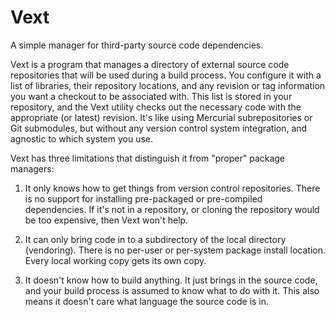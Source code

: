 
Vext
====

A simple manager for third-party source code dependencies.

Vext is a program that manages a directory of external source code
repositories that will be used during a build process. You configure
it with a list of libraries, their repository locations, and any
revision or tag information you want a checkout to be associated
with. This list is stored in your repository, and the Vext utility
checks out the necessary code with the appropriate (or latest)
revision. It's like using Mercurial subrepositories or Git submodules,
but without any version control system integration, and agnostic to
which system you use.

Vext has three limitations that distinguish it from "proper" package
managers:

 1. It only knows how to get things from version control
 repositories. There is no support for installing pre-packaged or
 pre-compiled dependencies. If it's not in a repository, or cloning
 the repository would be too expensive, then Vext won't help.

 2. It can only bring code in to a subdirectory of the local directory
 (vendoring). There is no per-user or per-system package install
 location. Every local working copy gets its own copy.

 3. It doesn't know how to build anything. It just brings in the
 source code, and your build process is assumed to know what to do
 with it. This also means it doesn't care what language the source
 code is in.

